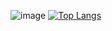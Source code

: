 ![image](https://github.com/user-attachments/assets/c53a5d45-fddf-43cc-bc7a-b57c264bad20)
[![Top Langs](https://github-readme-stats.vercel.app/api/top-langs/?username=1seyoung)](https://github.com/anuraghazra/github-readme-stats)


